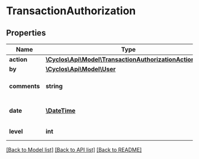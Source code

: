 # TransactionAuthorization

## Properties
Name | Type | Description | Notes
------------ | ------------- | ------------- | -------------
**action** | [**\Cyclos\Api\Model\TransactionAuthorizationActionEnum**](TransactionAuthorizationActionEnum.md) |  | [optional] 
**by** | [**\Cyclos\Api\Model\User**](User.md) |  | [optional] 
**comments** | **string** | The authorizer&#x27;s comment. | [optional] 
**date** | [**\DateTime**](\DateTime.md) | When the authorization was made. | [optional] 
**level** | **int** | The level number. | [optional] 

[[Back to Model list]](../../README.md#documentation-for-models) [[Back to API list]](../../README.md#documentation-for-api-endpoints) [[Back to README]](../../README.md)

